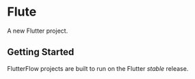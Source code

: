 # Flute

A new Flutter project.

## Getting Started

FlutterFlow projects are built to run on the Flutter _stable_ release.
